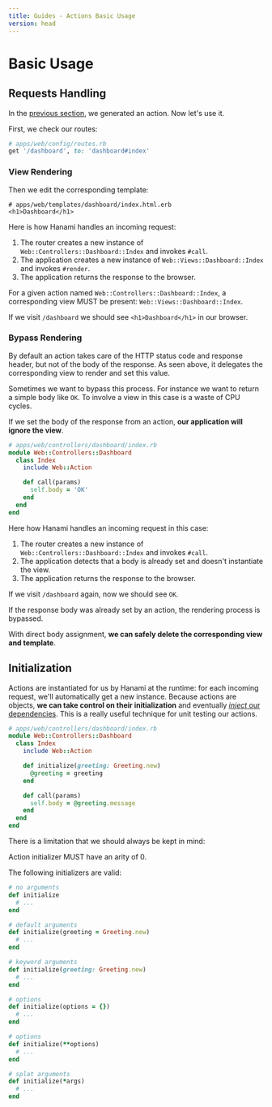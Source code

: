 ```yaml
---
title: Guides - Actions Basic Usage
version: head
---
```


# Basic Usage

## Requests Handling

In the [previous section](/guides/head/actions/overview), we generated an action.  Now let's use it.

First, we check our routes:

```ruby
# apps/web/config/routes.rb
get '/dashboard', to: 'dashboard#index'
```

### View Rendering

Then we edit the corresponding template:

```erb
# apps/web/templates/dashboard/index.html.erb
<h1>Dashboard</h1>
```

Here is how Hanami handles an incoming request:

  1. The router creates a new instance of `Web::Controllers::Dashboard::Index` and invokes `#call`.
  2. The application creates a new instance of `Web::Views::Dashboard::Index` and invokes `#render`.
  3. The application returns the response to the browser.

<p class="convention">
  For a given action named <code>Web::Controllers::Dashboard::Index</code>, a corresponding view MUST be present: <code>Web::Views::Dashboard::Index</code>.
</p>

If we visit `/dashboard` we should see `<h1>Dashboard</h1>` in our browser.

### Bypass Rendering

By default an action takes care of the HTTP status code and response header, but not of the body of the response.
As seen above, it delegates the corresponding view to render and set this value.

Sometimes we want to bypass this process.
For instance we want to return a simple body like `OK`.
To involve a view in this case is a waste of CPU cycles.

If we set the body of the response from an action, **our application will ignore the view**.

```ruby
# apps/web/controllers/dashboard/index.rb
module Web::Controllers::Dashboard
  class Index
    include Web::Action

    def call(params)
      self.body = 'OK'
    end
  end
end
```

Here how Hanami handles an incoming request in this case:

  1. The router creates a new instance of `Web::Controllers::Dashboard::Index` and invokes `#call`.
  2. The application detects that a body is already set and doesn't instantiate the view.
  3. The application returns the response to the browser.

If we visit `/dashboard` again, now we should see `OK`.

<p class="convention">
  If the response body was already set by an action, the rendering process is bypassed.
</p>

With direct body assignment, **we can safely delete the corresponding view and template**.

## Initialization

Actions are instantiated for us by Hanami at the runtime: for each incoming request, we'll automatically get a new instance.
Because actions are objects, **we can take control on their initialization** and eventually [_inject_ our dependencies](http://en.wikipedia.org/wiki/Dependency_injection).
This is a really useful technique for unit testing our actions.

```ruby
# apps/web/controllers/dashboard/index.rb
module Web::Controllers::Dashboard
  class Index
    include Web::Action

    def initialize(greeting: Greeting.new)
      @greeting = greeting
    end

    def call(params)
      self.body = @greeting.message
    end
  end
end
```

There is a limitation that we should always be kept in mind:

<p class="warning">
  Action initializer MUST have an arity of 0.
</p>

The following initializers are valid:

```ruby
# no arguments
def initialize
  # ...
end

# default arguments
def initialize(greeting = Greeting.new)
  # ...
end

# keyword arguments
def initialize(greeting: Greeting.new)
  # ...
end

# options
def initialize(options = {})
  # ...
end

# options
def initialize(**options)
  # ...
end

# splat arguments
def initialize(*args)
  # ...
end
```
